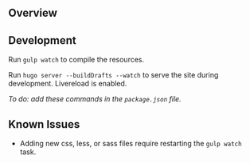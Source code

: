 ## Overview

## Development

Run `gulp watch` to compile the resources.

Run `hugo server --buildDrafts --watch` to serve the site during development. Livereload is enabled.

*To do: add these commands in the `package.json` file.*

## Known Issues

- Adding new css, less, or sass files require restarting the `gulp watch` task.